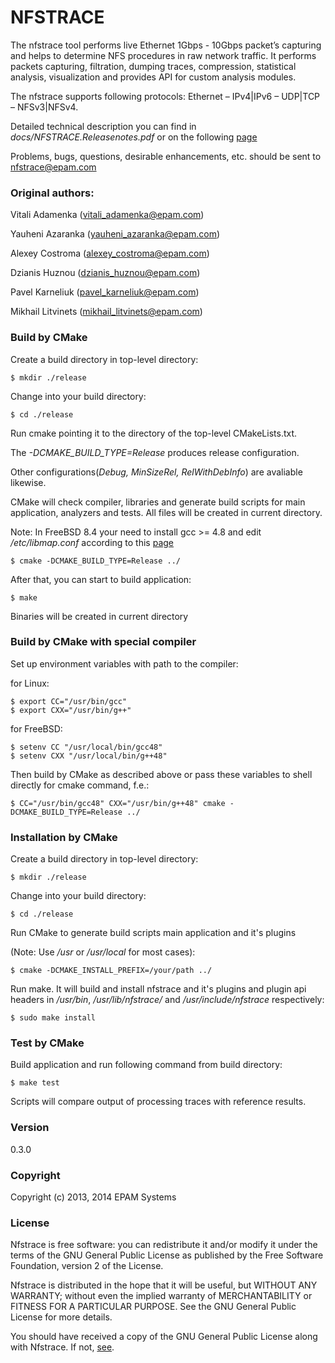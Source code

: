 NFSTRACE
===============================================================================

The nfstrace tool performs live Ethernet 1Gbps - 10Gbps packet’s capturing and 
helps to determine NFS procedures in raw network traffic. It performs packets capturing,
filtration, dumping traces, compression, statistical analysis, visualization and
provides API for custom analysis modules.

The nfstrace supports following protocols: Ethernet – IPv4|IPv6 – UDP|TCP – NFSv3|NFSv4.

Detailed technical description you can find in *docs/NFSTRACE.Releasenotes.pdf*
or on the following [page](https://docs.google.com/document/d/185ghjXQOhYllzZzmAi2VJg38lk2tnAchGvmgW0ua9Wo/edit?usp=sharing)

Problems, bugs, questions, desirable enhancements, etc. should be sent to <nfstrace@epam.com>

### Original authors:
Vitali  Adamenka ([vitali_adamenka@epam.com](mailto:vitali_adamenka@epam.com))

Yauheni Azaranka ([yauheni_azaranka@epam.com](mailto:yaheni_azaranka@epam.com))

Alexey  Costroma ([alexey_costroma@epam.com](mailto:alexey_costroma@epam.com))

Dzianis Huznou ([dzianis_huznou@epam.com](mailto:dzianis_huznou@epam.com))

Pavel   Karneliuk ([pavel_karneliuk@epam.com](mailto:pavel_karneliuk@epam.com))

Mikhail Litvinets ([mikhail_litvinets@epam.com](mailto:mikhail_litvinets@epam.com))


### Build by CMake

Create a build directory in top-level directory:

    $ mkdir ./release

Change into your build directory:

    $ cd ./release

Run cmake pointing it to the directory of the top-level CMakeLists.txt.

The *-DCMAKE_BUILD_TYPE=Release* produces release configuration.

Other configurations(*Debug, MinSizeRel, RelWithDebInfo*) are avaliable likewise.

CMake will check compiler, libraries and generate build scripts for main
application, analyzers and tests. All files will be created in current directory.

Note: In FreeBSD 8.4 your need to install gcc >= 4.8 and edit */etc/libmap.conf*
according to this [page](http://www.freebsd.org/doc/en/articles/custom-gcc/article.html)

    $ cmake -DCMAKE_BUILD_TYPE=Release ../

After that, you can start to build application:

    $ make

Binaries will be created in current directory

### Build by CMake with special compiler

Set up environment variables with path to the compiler:

for Linux:

    $ export CC="/usr/bin/gcc"
    $ export CXX="/usr/bin/g++"

for FreeBSD:

    $ setenv CC "/usr/local/bin/gcc48"
    $ setenv CXX "/usr/local/bin/g++48"

Then build by CMake as described above or pass these variables to shell
directly for cmake command, f.e.:

    $ CC="/usr/bin/gcc48" CXX="/usr/bin/g++48" cmake -DCMAKE_BUILD_TYPE=Release ../

### Installation by CMake

Create a build directory in top-level directory:

    $ mkdir ./release

Change into your build directory:

    $ cd ./release

Run CMake to generate build scripts main application and it's plugins

(Note: Use */usr* or */usr/local* for most cases):

    $ cmake -DCMAKE_INSTALL_PREFIX=/your/path ../

Run make. It will build and install nfstrace and it's plugins and plugin api
headers in */usr/bin*, */usr/lib/nfstrace/* and
*/usr/include/nfstrace* respectively:

    $ sudo make install

### Test by CMake

Build application and run following command from build directory:

    $ make test

Scripts will compare output of processing traces with reference results.

### Version

0.3.0

### Copyright

Copyright (c) 2013, 2014 EPAM Systems

### License

Nfstrace is free software: you can redistribute it and/or modify
it under the terms of the GNU General Public License as published by
the Free Software Foundation, version 2 of the License.

Nfstrace is distributed in the hope that it will be useful,
but WITHOUT ANY WARRANTY; without even the implied warranty of
MERCHANTABILITY or FITNESS FOR A PARTICULAR PURPOSE.  See the
GNU General Public License for more details.

You should have received a copy of the GNU General Public License
along with Nfstrace.
If not, [see](http://www.gnu.org/licenses/).
